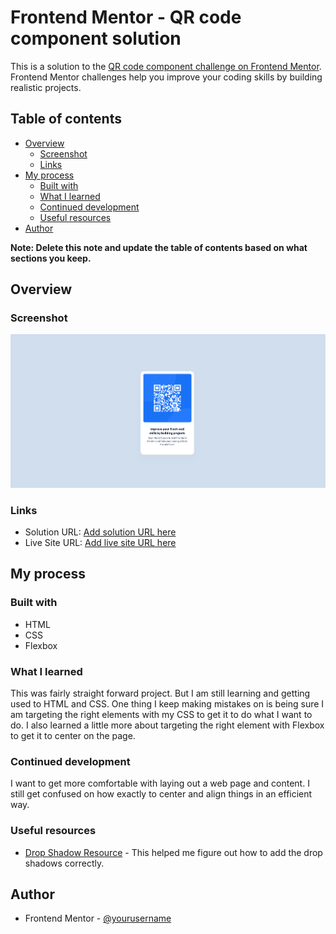 # Frontend Mentor - QR code component solution

This is a solution to the [QR code component challenge on Frontend Mentor](https://www.frontendmentor.io/challenges/qr-code-component-iux_sIO_H). Frontend Mentor challenges help you improve your coding skills by building realistic projects. 

## Table of contents

- [Overview](#overview)
  - [Screenshot](#screenshot)
  - [Links](#links)
- [My process](#my-process)
  - [Built with](#built-with)
  - [What I learned](#what-i-learned)
  - [Continued development](#continued-development)
  - [Useful resources](#useful-resources)
- [Author](#author)

**Note: Delete this note and update the table of contents based on what sections you keep.**

## Overview

### Screenshot

![](./Screenshot.png)

### Links

- Solution URL: [Add solution URL here](https://your-solution-url.com)
- Live Site URL: [Add live site URL here](https://your-live-site-url.com)

## My process

### Built with

- HTML
- CSS 
- Flexbox

### What I learned

This was fairly straight forward project. But I am still learning and getting used to HTML and CSS. 
One thing I keep making mistakes on is being sure I am targeting the right elements with my CSS to get it to do what I want to do.
I also learned a little more about targeting the right element with Flexbox to get it to center on the page.

### Continued development

I want to get more comfortable with laying out a web page and content. I still get confused on how exactly to center and align things in an efficient way.

### Useful resources

- [Drop Shadow Resource](https://developer.mozilla.org/en-US/docs/Web/CSS/filter-function/drop-shadow) - This helped me figure out how to add the drop shadows correctly.

## Author

- Frontend Mentor - [@yourusername](https://www.frontendmentor.io/profile/MattJM1007)
